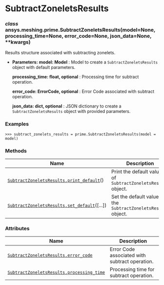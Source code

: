 # SubtractZoneletsResults

<a id="ansys.meshing.prime.SubtractZoneletsResults"></a>

### *class* ansys.meshing.prime.SubtractZoneletsResults(model=None, processing_time=None, error_code=None, json_data=None, \*\*kwargs)

Results structure associated with subtracting zonelets.

* **Parameters:**
  **model: Model**
  : Model to create a `SubtractZoneletsResults` object with default parameters.

  **processing_time: float, optional**
  : Processing time for subtract operation.

  **error_code: ErrorCode, optional**
  : Error Code associated with subtract operation.

  **json_data: dict, optional**
  : JSON dictionary to create a `SubtractZoneletsResults` object with provided parameters.

### Examples

```pycon
>>> subtract_zonelets_results = prime.SubtractZoneletsResults(model = model)
```

<!-- !! processed by numpydoc !! -->

### Methods

| Name | Description |
|-----------------------------------------------------------------------------------------------------------------------------------------------------------------------|-----------------------------------------------------------------|
| [`SubtractZoneletsResults.print_default`](ansys.meshing.prime.SubtractZoneletsResults.print_default.md#ansys.meshing.prime.SubtractZoneletsResults.print_default)()   | Print the default values of `SubtractZoneletsResults` object.   |
| [`SubtractZoneletsResults.set_default`](ansys.meshing.prime.SubtractZoneletsResults.set_default.md#ansys.meshing.prime.SubtractZoneletsResults.set_default)([...])    | Set the default values of the `SubtractZoneletsResults` object. |

### Attributes

| Name | Description |
|-------------------------------------------------------------------------------------------------------------------------------------------------------------------------|--------------------------------------------------|
| [`SubtractZoneletsResults.error_code`](ansys.meshing.prime.SubtractZoneletsResults.error_code.md#ansys.meshing.prime.SubtractZoneletsResults.error_code)                | Error Code associated with subtract operation.   |
| [`SubtractZoneletsResults.processing_time`](ansys.meshing.prime.SubtractZoneletsResults.processing_time.md#ansys.meshing.prime.SubtractZoneletsResults.processing_time) | Processing time for subtract operation.          |
<!-- vale on -->